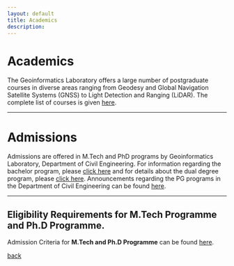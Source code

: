 ```yaml
---
layout: default
title: Academics
description:
---
```


# Academics
The Geoinformatics Laboratory offers a large number of postgraduate courses in diverse areas ranging from Geodesy and Global Navigation Satellite Systems (GNSS) to Light Detection and Ranging (LiDAR). The complete list of courses is given [here](https://www.iitk.ac.in/ce/geoinformatics).


* * *
# Admissions
Admissions are offered in M.Tech and PhD programs by Geoinformatics Laboratory, Department of Civil Engineering. For information regarding the bachelor program, please [click here](https://www.iitk.ac.in/ce/b-tech-program-in-civil-engineering) and for details about the dual degree program, please [click here](https://www.iitk.ac.in/ce/dual-degree-programme-admissions). Announcements regarding the PG programs in the Department of Civil Engineering can be found [here](https://www.iitk.ac.in/ce/pg-admissions).

* * *
## Eligibility Requirements for M.Tech Programme and Ph.D Programme.

Admission Criteria for **M.Tech and Ph.D Programme** can be found [here](https://www.iitk.ac.in/doaa/pgadmission/eligibility-requirement.php).


[back](./)
